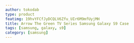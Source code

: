 ```yaml
---
author: tokodab
type: product
featimg: 19hvYFCfJyDCQLV6Zfu_UIr6M9mfUyjMH
title: Arrow The Green TV Series Samsung Galaxy S9 Case
tags: [samsung, galaxy, s9]
category: [samsung]
---
```

